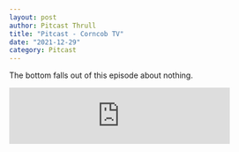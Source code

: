 ```yaml
---
layout: post
author: Pitcast Thrull
title: "Pitcast - Corncob TV"
date: "2021-12-29"
category: Pitcast
---
```

The bottom falls out of this episode about nothing.

<iframe src="https://anchor.fm/pitcast/embed/episodes/Corncob-TV-e1c9pbk" height="102px" width="400px" frameborder="0" scrolling="no"></iframe>